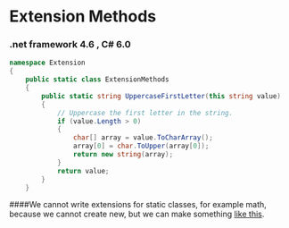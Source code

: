 # Extension Methods
<h3>.net framework 4.6 , C# 6.0</h3>

```C#
namespace Extension
{
    public static class ExtensionMethods
    {
        public static string UppercaseFirstLetter(this string value)
        {
            // Uppercase the first letter in the string.
            if (value.Length > 0)
            {
                char[] array = value.ToCharArray();
                array[0] = char.ToUpper(array[0]);
                return new string(array);
            }
            return value;
        }
    }

```

####We cannot write extensions for static classes, for example math, because we cannot create new, but we can make something <a href=http://stackoverflow.com/questions/249222/can-i-add-extension-methods-to-an-existing-static-class>like this</a>.
